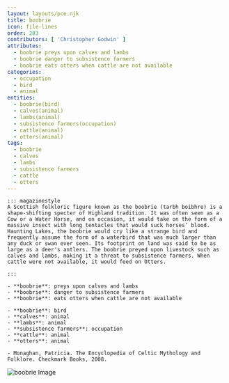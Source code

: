 ```yaml
---
layout: layouts/pce.njk
title: boobrie
icon: file-lines
order: 283
contributors: [ 'Christopher Godwin' ]
attributes:
  - boobrie preys upon calves and lambs
  - boobrie danger to subsistence farmers
  - boobrie eats otters when cattle are not available
categories:
  - occupation
  - bird
  - animal
entities:
  - boobrie(bird)
  - calves(animal)
  - lambs(animal)
  - subsistence farmers(occupation)
  - cattle(animal)
  - otters(animal)
tags:
  - boobrie
  - calves
  - lambs
  - subsistence farmers
  - cattle
  - otters
---
```

``` tab [group1:Info]
::: magazinestyle
A Scottish folkloric figure known as the boobrie (tarbh boibhre) is a shape-shifting specter of Highland tradition. It was often seen as a Cow or a Water Horse, and on occasion, it would take on the form of a massive insect with long tentacles that would suck horses’ blood. Haunting Lakes, the boobrie would cry like a strange bird and frequently assume the form of a waterbird that was much larger than any duck or swan ever seen. Its footprint on land was said to be as large as a deer's antlers. The boobrie preyed upon livestock such as calves and lambs, making it a threat to subsistence farmers. When cattle were not available, it would feed on Otters.

:::
```
``` tab [group1:Attributes]
- **boobrie**: preys upon calves and lambs
- **boobrie**: danger to subsistence farmers
- **boobrie**: eats otters when cattle are not available
```
``` tab [group1:Entities]
- **boobrie**: bird
- **calves**: animal
- **lambs**: animal
- **subsistence farmers**: occupation
- **cattle**: animal
- **otters**: animal
```
``` tab [group1:Sources]
- Monaghan, Patricia. The Encyclopedia of Celtic Mythology and Folklore. Checkmark Books, 2008.
```
![boobrie Image](['https://upload.wikimedia.org/wikipedia/commons/0/01/Wormius%27_Great_Auk.jpg'])
